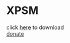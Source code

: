 # XPSM
click <a href="https://github.com/xponeone/XPSM/releases/">here</a> to download
<br>
<a href="https://paypal.me/xpsm">donate</a>
